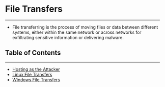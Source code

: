 # File Transfers
---
- File transferring is the process of moving files or data between different systems, either within the same network or across networks for exfiltrating sensitive information or delivering malware.
## Table of Contents
---
- [Hosting as the Attacker](./Hosting%20as%20the%20Attacker.md)
- [Linux File Transfers](./Linux%20File%20Transfers.md)
- [Windows File Transfers](./Windows%20File%20Transfers.md)
